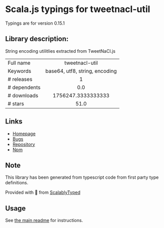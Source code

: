 
# Scala.js typings for tweetnacl-util

Typings are for version 0.15.1

## Library description:
String encoding utilitlies extracted from TweetNaCl.js

|                    |                 |
| ------------------ | :-------------: |
| Full name          | tweetnacl-util |
| Keywords           | base64, utf8, string, encoding |
| # releases         | 1 |
| # dependents       | 0.0 |
| # downloads        | 1756247.3333333333 |
| # stars            | 51.0 |

## Links
- [Homepage](https://github.com/dchest/tweetnacl-util-js)
- [Bugs](https://github.com/dchest/tweetnacl-util-js/issues)
- [Repository](https://github.com/dchest/tweetnacl-util-js)
- [Npm](https://www.npmjs.com/package/tweetnacl-util)
    


## Note
This library has been generated from typescript code from first party type definitions.

Provided with :purple_heart: from [ScalablyTyped](https://github.com/oyvindberg/ScalablyTyped)

## Usage
See [the main readme](../../readme.md) for instructions.


